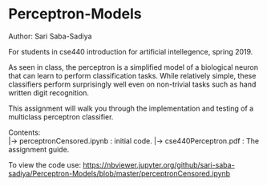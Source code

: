 # Perceptron-Models
Author: Sari Saba-Sadiya

For students in cse440 introduction for artificial intellegence, spring 2019.

As seen in class, the perceptron is a simplified model of a biological neuron that can learn to perform classification tasks. While relatively simple, these classifiers perform surprisingly well even on non-trivial tasks such as hand written digit recognition.

This assignment will walk you through the implementation and testing of a multiclass perceptron classifier.

Contents:  
  |-> perceptronCensored.ipynb : initial code.
  |-> cse440Perceptron.pdf : The assignment guide.    

To view the code use: https://nbviewer.jupyter.org/github/sari-saba-sadiya/Perceptron-Models/blob/master/perceptronCensored.ipynb
